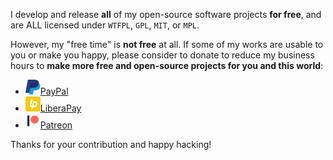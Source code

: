 I develop and release **all** of my open-source software projects **for free**, and are ALL licensed under `WTFPL`, `GPL`, `MIT`, or `MPL`. 

However, my "free time" is **not free** at all. If some of my works are usable to you or make you happy, please consider to donate to reduce my business hours to **make more free and open-source projects for you and this world**:

- <a href="https://www.paypal.com/cgi-bin/webscr?cmd=_s-xclick&hosted_button_id=G4F7NM38ADPEC&source=url"> <img width="24" height="24" src="./img/paypal.svg"/>PayPal</a>
- <a href="https://liberapay.com/onoono"> <img width="24" height="24" src="./img/liberapay.svg"/>LiberaPay</a>
- <a href="https://www.patreon.com/onoono"> <img width="24" height="24" src="./img/patreon.svg"/>Patreon</a>

Thanks for your contribution and happy hacking!
